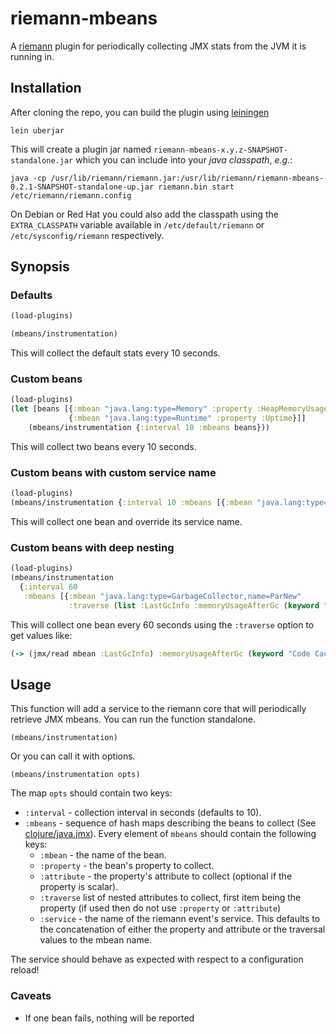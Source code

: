 # riemann-mbeans

A [riemann](http://riemann.io/) plugin for periodically collecting JMX stats from the JVM it is running in.

## Installation

After cloning the repo, you can build the plugin using [leiningen](/technomancy/leiningen)

```
lein uberjar
```

This will create a plugin jar named `riemann-mbeans-x.y.z-SNAPSHOT-standalone.jar` which you can include into your *java classpath*, *e.g.*:

```
java -cp /usr/lib/riemann/riemann.jar:/usr/lib/riemann/riemann-mbeans-0.2.1-SNAPSHOT-standalone-up.jar riemann.bin start /etc/riemann/riemann.config
```

On Debian or Red Hat you could also add the classpath using the `EXTRA_CLASSPATH` variable available in `/etc/default/riemann` or `/etc/sysconfig/riemann` respectively.

## Synopsis

### Defaults

```clojure
(load-plugins)

(mbeans/instrumentation)
```

This will collect the default stats every 10 seconds.

### Custom beans

```clojure
(load-plugins)
(let [beans [{:mbean "java.lang:type=Memory" :property :HeapMemoryUsage :attribute :used}
             {:mbean "java.lang:type=Runtime" :property :Uptime}]]
	(mbeans/instrumentation {:interval 10 :mbeans beans}))
```

This will collect two beans every 10 seconds.

### Custom beans with custom service name

```clojure
(load-plugins)
(mbeans/instrumentation {:interval 10 :mbeans [{:mbean "java.lang:type=Runtime" :property :Uptime :service "the jvm's uptime"}]})
```

This will collect one bean and override its service name.

### Custom beans with deep nesting

```clojure
(load-plugins)
(mbeans/instrumentation
  {:interval 60
   :mbeans [{:mbean "java.lang:type=GarbageCollector,name=ParNew"
             :traverse (list :LastGcInfo :memoryUsageAfterGc (keyword "Code Cache") :value :used)}]})
```

This will collect one bean every 60 seconds using the `:traverse` option to get values like:

```clojure
(-> (jmx/read mbean :LastGcInfo) :memoryUsageAfterGc (keyword "Code Cache") :value :used)
```

## Usage

This function will add a service to the riemann core that will periodically retrieve JMX mbeans. You can run the function standalone.

```
(mbeans/instrumentation)
```

Or you can call it with options.

```
(mbeans/instrumentation opts)
```

The map `opts` should contain two keys:

* `:interval` - collection interval in seconds (defaults to 10).
* `:mbeans` - sequence of hash maps describing the beans to collect (See [clojure/java.jmx](https://github.com/clojure/java.jmx)). Every element of `mbeans` should contain the following keys:
  * `:mbean` - the name of the bean.
  * `:property` - the bean's property to collect.
  * `:attribute` - the property's attribute to collect (optional if the property is scalar).
  * `:traverse` list of nested attributes to collect, first item being the property
    (if used then do not use `:property` or `:attribute`)
  * `:service` - the name of the riemann event's service.
    This defaults to the concatenation of either the property and attribute or the traversal values
    to the mbean name.

The service should behave as expected with respect to a configuration reload!

### Caveats

* If one bean fails, nothing will be reported
